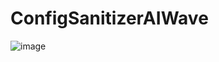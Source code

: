 # ConfigSanitizerAIWave

![image](https://github.com/user-attachments/assets/947d2a14-bbfe-465a-a3e3-085878da244f)
